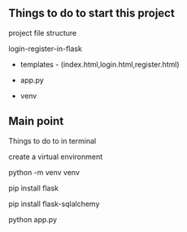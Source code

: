 ## Things to do to start this project 

project file structure

login-register-in-flask

  - templates - (index.html,login.html,register.html)

  - app.py

  - venv


## Main point 

Things to do to in terminal 

create a virtual environment

python -m venv venv

pip install flask 

pip install flask-sqlalchemy

python app.py 





